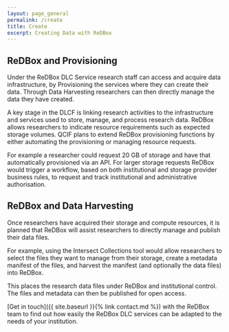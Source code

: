 ```yaml
---
layout: page_general
permalink: /create
title: Create
excerpt: Creating Data with ReDBox
---
```



## ReDBox and Provisioning

Under the ReDBox DLC Service research staff can access and acquire data infrastructure, 
by Provisioning the services where they can create their data.
Through Data Harvesting researchers can then directly manage the data they have created.

A key stage in the DLCF is linking research activities to the infrastructure and 
services used to store, manage, and process research data.
ReDBox allows researchers to indicate resource requirements such as expected storage volumes.
QCIF plans to extend ReDBox provisioning functions by either automating the provisioning or managing resource requests.

For example a researcher could request 20 GB of storage and have that automatically provisioned via an API.
For larger storage requests ReDBox would trigger a workflow, based on both institutional and storage provider business rules,
to request and track institutional and administrative authorisation.

## ReDBox and Data Harvesting

Once researchers have acquired their storage and compute resources, it is planned that ReDBox will assist researchers 
to directly manage and publish their data files.

For example, using the Intersect Collections tool would allow researchers to select the files they want to manage from 
their storage, create a metadata manifest of the files, 
and harvest the manifest (and optionally the data files) into ReDBox.

This places the research data files under ReDBox and institutional control.
The files and metadata can then be published for open access.

[Get in touch]({{ site.baseurl }}{% link contact.md %})
with the ReDBox team to find out how easily the ReDBox DLC services can be adapted to the needs of your institution.